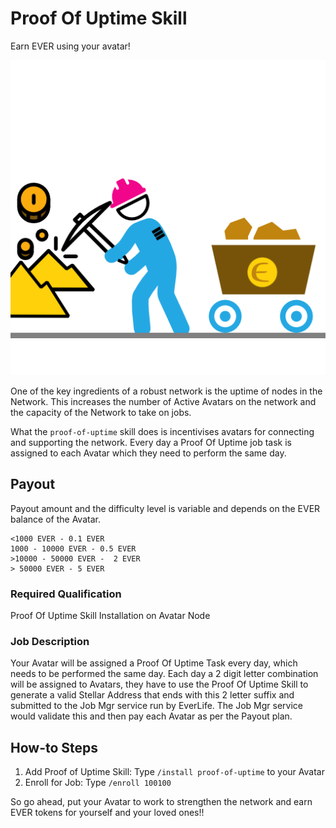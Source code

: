 # Proof Of Uptime Skill

Earn EVER using your avatar!

![logo.png](logo.png)

One of the key ingredients of a robust network is the uptime of nodes in
the Network. This increases the number of Active Avatars on the network
and the capacity of the Network to take on jobs.

What the `proof-of-uptime` skill does is incentivises avatars for
connecting and supporting the network. Every day a Proof Of Uptime job
task is assigned to each Avatar which they need to perform the same day.

## Payout

Payout amount and the difficulty level is variable and depends on the
EVER balance of the Avatar.

```
<1000 EVER - 0.1 EVER
1000 - 10000 EVER - 0.5 EVER
>10000 - 50000 EVER -  2 EVER
> 50000 EVER - 5 EVER
```

### Required Qualification
Proof Of Uptime Skill Installation on Avatar Node

### Job Description
Your Avatar will be assigned a Proof Of Uptime Task every day, which
needs to be performed the same day. Each day a 2 digit letter
combination will be assigned to Avatars, they have to use the Proof Of
Uptime Skill to generate a valid Stellar Address that ends with this 2
letter suffix and submitted to the Job Mgr service run by EverLife. The
Job Mgr service would validate this and then pay each Avatar as per the
Payout plan.

## How-to Steps

1. Add Proof of Uptime Skill: Type `/install proof-of-uptime` to your Avatar
2. Enroll for Job: Type `/enroll 100100`

So go ahead, put your Avatar to work to strengthen the network and earn
EVER tokens for yourself and your loved ones!!
